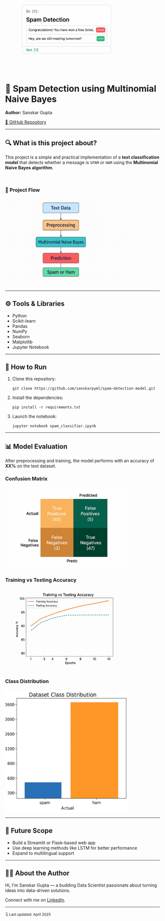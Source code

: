 
  <img src="images/spam-detection-model.jpeg" alt="Project Pipeline" width="400">
  <h1>📧 Spam Detection using Multinomial Naive Bayes</h1>
  <p><strong>Author:</strong> Sanskar Gupta</p>
  <p><a href="https://github.com/sanskarpyml/spam-detection-model" target="_blank">🔗 GitHub Repository</a></p>

  <hr>

  <h2>🔍 What is this project about?</h2>
  <p>This project is a simple and practical implementation of a <strong>text classification model</strong> that detects whether a message is <code>SPAM</code> or <code>HAM</code> using the <strong>Multinomial Naive Bayes algorithm</strong>.</p>

  <br>

  <h3>🧠 Project Flow</h3>
  <img src="images/pipeline_diagram.jpeg" alt="Project Pipeline" width="400">
  <br><br>

  <hr>

  <h2>⚙️ Tools & Libraries</h2>
  <ul>
    <li>Python</li>
    <li>Scikit-learn</li>
    <li>Pandas</li>
    <li>NumPy</li>
    <li>Seaborn</li>
    <li>Matplotlib</li>
    <li>Jupyter Notebook</li>
  </ul>

  <hr>

  <h2>🚀 How to Run</h2>
  <ol>
    <li>Clone this repository:
      <pre><code>git clone https://github.com/sanskarpyml/spam-detection-model.git</code></pre>
    </li>
    <li>Install the dependencies:
      <pre><code>pip install -r requirements.txt</code></pre>
    </li>
    <li>Launch the notebook:
      <pre><code>jupyter notebook spam_classifier.ipynb</code></pre>
    </li>
  </ol>

  <hr>

  <h2>📊 Model Evaluation</h2>
  <p>After preprocessing and training, the model performs with an accuracy of <strong>XX%</strong> on the test dataset.</p>

  <h3>Confusion Matrix</h3>
  <img src="images/confusion_matrix.jpeg" alt="Confusion Matrix" width="400">

  <h3>Training vs Testing Accuracy</h3>
  <img src="images/accuracy_chart.jpeg" alt="Model Accuracy Chart" width="400">

  <h3>Class Distribution</h3>
  <img src="images/spam_vs_ham_chart.jpeg" alt="Spam vs Ham Distribution" width="400">

  <hr>

  <h2>🎯 Future Scope</h2>
  <ul>
    <li>Build a Streamlit or Flask-based web app</li>
    <li>Use deep learning methods like LSTM for better performance</li>
    <li>Expand to multilingual support</li>
  </ul>

  <hr>

  <h2>🙋‍♂️ About the Author</h2>
  <p>Hi, I'm Sanskar Gupta — a budding Data Scientist passionate about turning ideas into data-driven solutions.</p>
  <p>Connect with me on <a href="https://www.linkedin.com/in/sanskar-gupta-942973249/" target="_blank">LinkedIn</a>.</p>

  <hr>
  <p><small>🗓️ Last updated: April 2025</small></p>


